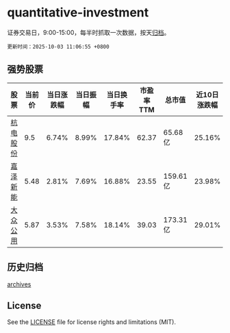 # quantitative-investment

证券交易日，9:00-15:00，每半时抓取一次数据，按天[归档](archives)。

`更新时间：2025-10-03 11:06:55 +0800`

## 强势股票

|股票|当前价|当日涨跌幅|当日振幅|当日换手率|市盈率TTM|总市值|近10日涨跌幅|
|----|----|----|----|----|----|----|----|
|[杭电股份](https://xueqiu.com/S/SH603618)|9.5|6.74%|8.99%|17.84%|62.37|65.68亿|25.16%|
|[嘉泽新能](https://xueqiu.com/S/SH601619)|5.48|2.81%|7.69%|16.88%|23.55|159.61亿|23.98%|
|[大众公用](https://xueqiu.com/S/SH600635)|5.87|3.53%|7.58%|18.14%|39.03|173.31亿|29.01%|

## 历史归档

[archives](archives)

## License

See the [LICENSE](LICENSE) file for license rights and limitations (MIT).